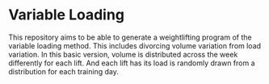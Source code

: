 # Variable Loading
This repository aims to be able to generate a weightlifting program of the variable loading method. This includes divorcing volume variation from load variation. In this basic version, volume is distributed across the week differently for each lift. And each lift has its load is randomly drawn from a distribution for each training day.
